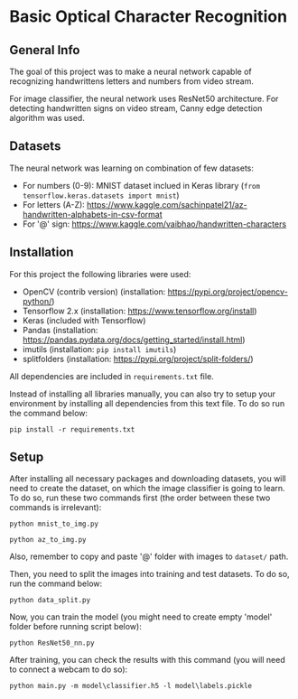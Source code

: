 # Basic Optical Character Recognition
## General Info
The goal of this project was to make a neural network capable of recognizing handwrittens letters and numbers from video stream.

For image classifier, the neural network uses ResNet50 architecture. For detecting handwritten signs on video stream, Canny edge detection algorithm was used. 

## Datasets
The neural network was learning on combination of few datasets:
* For numbers (0-9): MNIST dataset inclued in Keras library (```from tensorflow.keras.datasets import mnist```)
* For letters (A-Z): https://www.kaggle.com/sachinpatel21/az-handwritten-alphabets-in-csv-format
* For '@' sign: https://www.kaggle.com/vaibhao/handwritten-characters

## Installation
For this project the following libraries were used:
* OpenCV (contrib version) (installation: https://pypi.org/project/opencv-python/)
* Tensorflow 2.x (installation: https://www.tensorflow.org/install)
* Keras (included with Tensorflow)
* Pandas (installation: https://pandas.pydata.org/docs/getting_started/install.html)
* imutils (installation: ```pip install imutils```)
* splitfolders (installation: https://pypi.org/project/split-folders/)

All dependencies are included in ```requirements.txt``` file.

Instead of installing all libraries manually, you can also try to setup your environment by installing all dependencies from this text file. To do so run the command below:
```
pip install -r requirements.txt
```

## Setup
After installing all necessary packages and downloading datasets, you will need to create the dataset, on which the image classifier is going to learn. To do so,
run these two commands first (the order between these two commands is irrelevant):
```
python mnist_to_img.py
```
```
python az_to_img.py
```

Also, remember to copy and paste '@' folder with images to ```dataset/``` path.

Then, you need to split the images into training and test datasets. To do so, run the command below:
```
python data_split.py
```

Now, you can train the model (you might need to create empty 'model' folder before running script below):
```
python ResNet50_nn.py
```

After training, you can check the results with this command (you will need to connect a webcam to do so):
```
python main.py -m model\classifier.h5 -l model\labels.pickle
```
